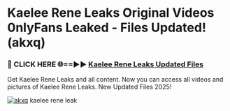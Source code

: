 # Kaelee Rene Leaks Original Videos 0nlyFans Leaked - Files Updated! (akxq)

<h3>🔴 CLICK HERE 🌐==►► <a href="https://tinyurl.com/ms9xzufz" rel="nofollow">Kaelee Rene Leaks Updated Files</a></h3>

Get Kaelee Rene Leaks and all content. Now you can access all videos and pictures of Kaelee Rene Leaks. New Updated Files 2025!

[![akxq](https://i.imgur.com/ppqm5kG.gif)](https://tinyurl.com/ms9xzufz)
kaelee rene leak